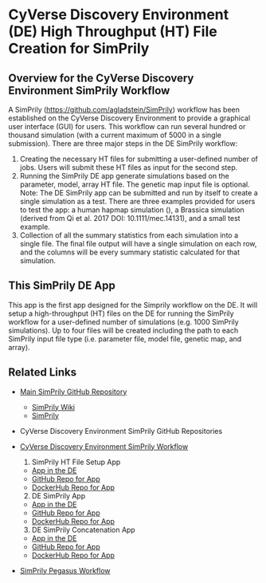 # CyVerse Discovery Environment (DE) High Throughput (HT) File Creation for SimPrily
## Overview for the CyVerse Discovery Environment SimPrily Workflow
A SimPrily (https://github.com/agladstein/SimPrily) workflow has been established on the CyVerse Discovery Environment to provide a graphical user interface (GUI) for users. This workflow can run several hundred or thousand simulation (with a current maximum of 5000 in a single submission). There are three major steps in the DE SimPrily workflow:
1. Creating the necessary HT files for submitting a user-defined number of jobs. Users will submit these HT files as input for the second step.
2. Running the SimPrily DE app generate simulations based on the parameter, model, array HT file. The genetic map input file is optional. Note: The DE SimPrily app can be submitted and run by itself to create a single simulation as a test. There are three examples provided for users to test the app: a human hapmap simulation (), a Brassica simulation (derived from Qi et al. 2017 DOI: 10.1111/mec.14131), and a small test example.  
3. Collection of all the summary statistics from each simulation into a single file. The final file output will have a single simulation on each row, and the columns will be every summary statistic calculated for that simulation. 

## This SimPrily DE App
This app is the first app designed for the Simprily workflow on the DE. It will setup a high-throughput (HT) files on the DE for running the SimPrily workflow for a user-defined number of simulations (e.g. 1000 SimPrily simulations). Up to four files will be created including the path to each SimPrily input file type (i.e. parameter file, model file, genetic map, and array). 

## Related Links
* [Main SimPrily GitHub Repository](https://github.com/agladstein/SimPrily)
  * [SimPrily Wiki](https://github.com/agladstein/SimPrily/wiki)
  * [SimPrily ]()
* CyVerse Discovery Environment SimPrily GitHub Repositories

* [CyVerse Discovery Environment SimPrily Workflow]()
  1. SimPrily HT File Setup App
    * [App in the DE]()
    * [GitHub Repo for App]()
    * [DockerHub Repo for App]()
  2. DE SimPrily App
    * [App in the DE]()
    * [GitHub Repo for App]()
    * [DockerHub Repo for App]()
  3. DE SimPrily Concatenation App
    * [App in the DE]()
    * [GitHub Repo for App]()
    * [DockerHub Repo for App]()

* [SimPrily Pegasus Workflow]()
